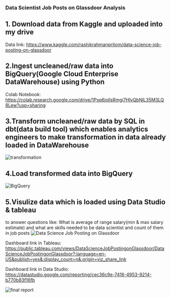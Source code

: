 ### Data Scientist Job Posts on Glassdoor Analysis
## 1. Download data from Kaggle and uploaded into my drive
Data link: https://www.kaggle.com/rashikrahmanpritom/data-science-job-posting-on-glassdoor   

## 2.Ingest uncleaned/raw data into BigQuery(Google Cloud Enterprise DataWarehouse) using Python
Colab Notebook: https://colab.research.google.com/drive/1Pxq6jollsRmgi7HlvQbNlL35M3LQ8Lew?usp=sharing   

## 3.Transform uncleaned/raw data by SQL in dbt(data build tool) which enables analytics engineers to make transformation in data already loaded in DataWarehouse
![transformation](https://user-images.githubusercontent.com/49993791/140627101-0db5b0cf-423c-423d-9238-80f4da501b1d.png)

## 4.Load transformed data into BigQuery
![BigQuery](https://user-images.githubusercontent.com/49993791/140627269-3dbe5a11-15e4-4fc1-9a17-b24bbe90161c.png)

## 5.Visulize data which is loaded using Data Studio & tableau 
to answer questions like: What is average of range salary(min & max salary estimate) and 
what are skills needed to be data scientist and count of them in job posts
![Data Science Job Posting on Glassdoor](https://user-images.githubusercontent.com/49993791/140764996-d5ba0656-7c5e-4721-a41c-aa277819ede7.png)

Dashboard link in Tableau: https://public.tableau.com/views/DataScienceJobPostingonGlassdoor/DataScienceJobPostingonGlassdoor?:language=en-US&publish=yes&:display_count=n&:origin=viz_share_link


Dashboard link in Data Studio: https://datastudio.google.com/reporting/cec36c9e-7416-4953-9214-b770b83f16fb 

![final report](https://user-images.githubusercontent.com/49993791/140627225-0d68ff5e-e309-4127-8d65-44b87d21beab.png)
